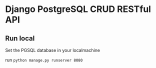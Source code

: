 # Django PostgreSQL CRUD RESTful API

## Run local

Set the PGSQL database in your localmachine

run `python manage.py runserver 8080`